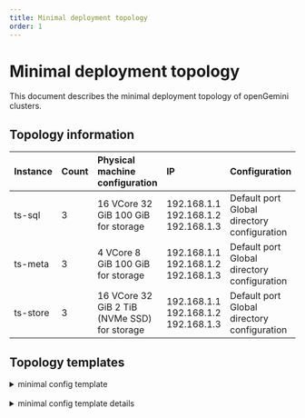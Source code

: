 ```yaml
---
title: Minimal deployment topology
order: 1
---
```


# Minimal deployment topology

This document describes the minimal deployment topology of openGemini clusters.

## Topology information

| Instance | Count | Physical machine configuration               | IP                                  | Configuration                               |
| :------- | :---- | :------------------------------------------- | :---------------------------------- | :------------------------------------------ |
| ts-sql   | 3     | 16 VCore 32 GiB 100 GiB for storage          | 192.168.1.1 192.168.1.2 192.168.1.3 | Default port Global directory configuration |
| ts-meta  | 3     | 4 VCore 8 GiB 100 GiB for storage            | 192.168.1.1 192.168.1.2 192.168.1.3 | Default port Global directory configuration |
| ts-store | 3     | 16 VCore 32 GiB 2 TiB (NVMe SSD) for storage | 192.168.1.1 192.168.1.2 192.168.1.3 | Default port Global directory configuration |


## Topology templates

<details> <summary>minimal config template</summary>

```yaml
global:
  ssh_port: 22
  user: "root"
  log_dir: "/gemini-deploy/logs"
  deploy_dir: "/gemini-deploy"
ts-meta:
  - host: 192.168.1.1
    data_dir: "/gemini-data/meta"
  - host: 192.168.1.2
    data_dir: "/gemini-data/meta"
  - host: 192.168.1.3
    data_dir: "/gemini-data/meta"
ts-sql:
  - host: 192.168.1.1
  - host: 192.168.1.2
  - host: 192.168.1.3
ts-store:
  - host: 192.168.1.1
    data_dir: "/gemini-data/data"
    meta_dir: "/gemini-data/meta"
  - host: 192.168.1.2
    data_dir: "/gemini-data/data"
    meta_dir: "/gemini-data/meta"
  - host: 192.168.1.3
    data_dir: "/gemini-data/data"
    meta_dir: "/gemini-data/meta"
```

</details>

<br/>

<details> <summary>minimal config template details</summary>

```yaml
# Global variables are applied to all deployments and used as the default value of
# the deployments if a specific deployment value is missing.
global:
  # SSH port of servers in the managed cluster.
  ssh_port: 22
  # user who started the openGemini process.
  user: "gemini"
  # openGemini Cluster log file storage directory.
  log_dir: "/gemini-deploy/logs"
  # Storage directory for cluster deployment files, startup scripts, and configuration files.
  deploy_dir: "/gemini-deploy"
  # operating system, linux/darwin.
  os: "linux"
  # Supported values: "amd64", "arm64" (default: "amd64").
  arch: "amd64"

# Server configs are used to specify the configuration of ts-meta Servers.
ts-meta:
  # The ip address of the ts-meta Server.
  - host: 192.168.1.1
    # SSH port of the server. (same on same server)
    ssh_port: 22
    # [meta].http-bind-address in openGemini.conf.
    client_port: 8091
    # [meta].rpc-bind-address in openGemini.conf.
    peer_port: 8092
    # [meta].bind-address in openGemini.conf.
    raft_port: 8088
    # [gossip].meta-bind-port in openGemini.conf.
    gossip_port: 8010
    # [meta].dir in openGemini.conf.
    data_dir: "/gemini-data/meta"
    # openGemini Cluster log file storage directory. (same on same server)
    log_dir: "/gemini-deploy/log"
    # Storage directory for cluster deployment files, startup scripts, and configuration files. (same on same server)
    deploy_dir: "/gemini-deploy"
  - host: 192.168.1.2
    ssh_port: 22
    client_port: 8091
    peer_port: 8092
    raft_port: 8088
    gossip_port: 8010
    data_dir: "/gemini-data/meta"
    log_dir: "/gemini-deploy/log"
    deploy_dir: "/gemini-deploy"
  - host: 192.168.1.3
    ssh_port: 22
    client_port: 8091
    peer_port: 8092
    raft_port: 8088
    gossip_port: 8010
    data_dir: "/gemini-data/meta"
    log_dir: "/gemini-deploy/log"
    deploy_dir: "/gemini-deploy"

# Server configs are used to specify the configuration of ts-sql Servers.
ts-sql:
  # The ip address of the ts-sql Server.
  - host: 192.168.1.1
    # SSH port of the server. (same on same server)
    ssh_port: 22
    # [http].bind-address in openGemini.conf.
    port: 8086
    # [http].flight-address in openGemini.conf.
    flight_port: 8087
    # openGemini Cluster log file storage directory. (same on same server)
    log_dir: "/gemini-deploy/log"
    # Storage directory for cluster deployment files, startup scripts, and configuration files. (same on same server)
    deploy_dir: "/gemini-deploy"
  - host: 192.168.1.2
    ssh_port: 22
    port: 8086
    flight_port: 8087
    log_dir: "/gemini-deploy/log"
    deploy_dir: "/gemini-deploy"
  - host: 192.168.1.3
    ssh_port: 22
    port: 8086
    flight_port: 8087
    log_dir: "/gemini-deploy/log"
    deploy_dir: "/gemini-deploy"

# Server configs are used to specify the configuration of ts-store Servers.
ts-store:
  # The ip address of the ts-store Server.
  - host: 192.168.1.1
    # SSH port of the server. (same on same server)
    ssh_port: 22
    # [data].store-ingest-addr in openGemini.conf.
    ingest_port: 8400
    # [data].store-select-addr in openGemini.conf.
    select_port: 8401
    # [gossip].store-bind-port in openGemini.conf.
    gossip_port: 8011
    # [data].store-data-dir & [data].store-wal-dir in openGemini.conf.
    data_dir: "/gemini-data/data"
    # [data].store-meta-dir in openGemini.conf.
    meta_dir: "/gemini-data/data/meta"
    # openGemini Cluster log file storage directory. (same on same server)
    log_dir: "/gemini-deploy/log"
    # Storage directory for cluster deployment files, startup scripts, and configuration files. (same on same server)
    deploy_dir: "/gemini-deploy"
  - host: 192.168.1.2
    ssh_port: 22
    ingest_port: 8400
    select_port: 8401
    gossip_port: 8011
    data_dir: "/gemini-data/data"
    meta_dir: "/gemini-data/data/meta"
    log_dir: "/gemini-deploy/log"
    deploy_dir: "/gemini-deploy"
  - host: 192.168.1.3
    ssh_port: 22
    ingest_port: 8400
    select_port: 8401
    gossip_port: 8011
    data_dir: "/gemini-data/data"
    meta_dir: "/gemini-data/data/meta"
    log_dir: "/gemini-deploy/log"
    deploy_dir: "/gemini-deploy"
```

</details>
